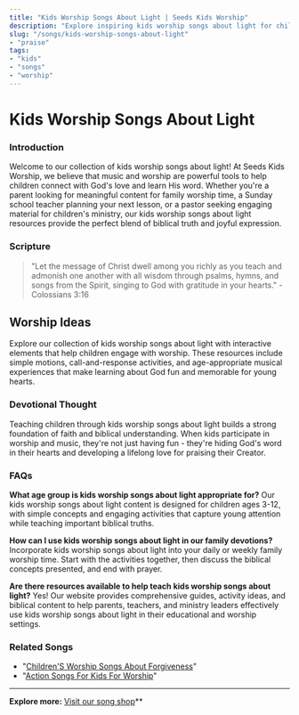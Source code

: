 ```yaml
---
title: "Kids Worship Songs About Light | Seeds Kids Worship"
description: "Explore inspiring kids worship songs about light for children's worship and faith development. Biblical music resources for families and ministry."
slug: "/songs/kids-worship-songs-about-light"
- "praise"
tags:
- "kids"
- "songs"
- "worship"
---
```


# Kids Worship Songs About Light

### Introduction

Welcome to our collection of kids worship songs about light! At Seeds Kids Worship, we believe that music and worship are powerful tools to help children connect with God's love and learn His word. Whether you're a parent looking for meaningful content for family worship time, a Sunday school teacher planning your next lesson, or a pastor seeking engaging material for children's ministry, our kids worship songs about light resources provide the perfect blend of biblical truth and joyful expression.

### Scripture

> "Let the message of Christ dwell among you richly as you teach and admonish one another with all wisdom through psalms, hymns, and songs from the Spirit, singing to God with gratitude in your hearts." - Colossians 3:16

## Worship Ideas

Explore our collection of kids worship songs about light with interactive elements that help children engage with worship. These resources include simple motions, call-and-response activities, and age-appropriate musical experiences that make learning about God fun and memorable for young hearts.

### Devotional Thought

Teaching children through kids worship songs about light builds a strong foundation of faith and biblical understanding. When kids participate in worship and music, they're not just having fun - they're hiding God's word in their hearts and developing a lifelong love for praising their Creator.

### FAQs

**What age group is kids worship songs about light appropriate for?**
Our kids worship songs about light content is designed for children ages 3-12, with simple concepts and engaging activities that capture young attention while teaching important biblical truths.

**How can I use kids worship songs about light in our family devotions?**
Incorporate kids worship songs about light into your daily or weekly family worship time. Start with the activities together, then discuss the biblical concepts presented, and end with prayer.

**Are there resources available to help teach kids worship songs about light?**
Yes! Our website provides comprehensive guides, activity ideas, and biblical content to help parents, teachers, and ministry leaders effectively use kids worship songs about light in their educational and worship settings.

### Related Songs

- "[Children'S Worship Songs About Forgiveness](/songs/children-s-worship-songs-about-forgiveness/)"
- "[Action Songs For Kids For Worship](/songs/action-songs-for-kids-for-worship/)"

---

**Explore more:** [Visit our song shop](https://seedskidsworship.com/shop)**

<!-- Schema Markup -->
<script type="application/ld+json">
{
  "@context": "https://schema.org",
  "@type": "MusicRecording",
  "name": "Kids Worship Songs About Light",
  "byArtist": {
    "@type": "MusicGroup",
    "name": "Seeds Kids Worship"
  },
  "isFamilyFriendly": true,
  "url": "https://seedskidsworship.com/songs/kids-worship-songs-about-light/"
}
</script>